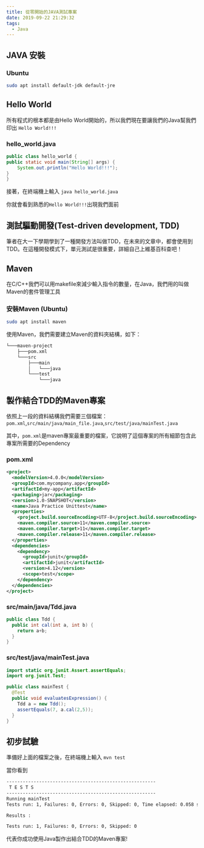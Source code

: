 ```yaml
---
title: 從零開始的JAVA測試專案
date: 2019-09-22 21:29:32
tags: 
  - Java
---
```


## JAVA 安裝

### Ubuntu

```bash
sudo apt install default-jdk default-jre
```

## Hello World

所有程式的根本都是由Hello World開始的，所以我們現在要讓我們的Java幫我們印出 `Hello World!!!`

### hello_world.java

```java
public class hello_world {
public static void main(String[] args) {
    System.out.println("Hello World!!!");
}
}
```

接著，在終端機上輸入 `java hello_world.java`

你就會看到熟悉的`Hello World!!!`出現我們面前

## 測試驅動開發(Test-driven development, TDD)

筆者在大一下學期學到了一種開發方法叫做TDD，在未來的文章中，都會使用到TDD。在這種開發模式下，單元測試是很重要，詳細自己上維基百科查吧！

## Maven

在C/C++我們可以用makefile來減少輸入指令的數量，在Java，我們用的叫做Maven的套件管理工具

### 安裝Maven (Ubuntu)

```bash
sudo apt install maven
```

使用Maven，我們需要建立Maven的資料夾結構，如下：

```bash
└───maven-project
    ├───pom.xml
    └───src
        ├───main
        │   └───java
        └───test
            └───java
```

## 製作結合TDD的Maven專案

依照上一段的資料結構我們需要三個檔案：
`pom.xml`,`src/main/java/main_file.java`,`src/test/java/mainTest.java`

其中，`pom.xml`是maven專案最重要的檔案，它說明了這個專案的所有細節包含此專案所需要的Dependency

### pom.xml

```xml
<project>
  <modelVersion>4.0.0</modelVersion>
  <groupId>com.mycompany.app</groupId>
  <artifactId>my-app</artifactId>
  <packaging>jar</packaging>
  <version>1.0-SNAPSHOT</version>
  <name>Java Practice Unittest</name>
  <properties>
    <project.build.sourceEncoding>UTF-8</project.build.sourceEncoding>
    <maven.compiler.source>11</maven.compiler.source>
    <maven.compiler.target>11</maven.compiler.target>
    <maven.compiler.release>11</maven.compiler.release>
  </properties>
  <dependencies>
    <dependency>
      <groupId>junit</groupId>
      <artifactId>junit</artifactId>
      <version>4.12</version>
      <scope>test</scope>
    </dependency>
  </dependencies>
</project>
```

### src/main/java/Tdd.java

```java
public class Tdd {
  public int cal(int a, int b) {
    return a+b;
  }
}
```

### src/test/java/mainTest.java

```java
import static org.junit.Assert.assertEquals;
import org.junit.Test;

public class mainTest {
  @Test
  public void evaluatesExpression() {
    Tdd a = new Tdd();
    assertEquals(7, a.cal(2,5));
  }
}
```

## 初步試驗

準備好上面的檔案之後，在終端機上輸入 `mvn test`

當你看到

```bash
-------------------------------------------------------
 T E S T S
-------------------------------------------------------
Running mainTest
Tests run: 1, Failures: 0, Errors: 0, Skipped: 0, Time elapsed: 0.058 sec

Results :

Tests run: 1, Failures: 0, Errors: 0, Skipped: 0
```

代表你成功使用Java製作出結合TDD的Maven專案!
